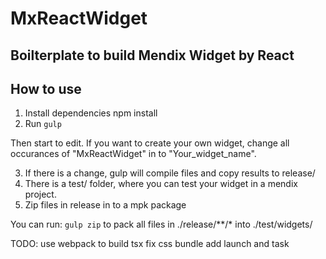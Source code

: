 # MxReactWidget
## Boilterplate to build Mendix Widget by React

## How to use
1. Install dependencies
npm install
2. Run 
`gulp `

Then start to edit. If you want to create your own widget, change all occurances of "MxReactWidget" in to "Your_widget_name".

3. If there is a change, gulp will compile files and copy results to release/
4. There is a test/ folder, where you can test your widget in a mendix project.
5. Zip files in release in to a mpk package

You can run: `gulp zip` to pack all files in ./release/**/* into ./test/widgets/


TODO:
use webpack to build tsx
fix css bundle
add launch and task
